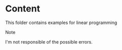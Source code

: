 # Content
This folder contains examples for linear programming

>[!NOTE]
>I'm not responsible of the possible errors.
